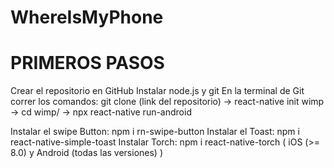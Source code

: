 # WhereIsMyPhone

# PRIMEROS PASOS
Crear el repositorio en GitHub
Instalar node.js y git
En la terminal de Git correr los comandos: git clone (link del repositorio) ->  react-native init wimp -> cd wimp/ -> npx react-native run-android

Instalar el swipe Button: npm i rn-swipe-button
Instalar el Toast: npm i react-native-simple-toast
Instalar Torch: npm i react-native-torch ( iOS (>= 8.0) y Android (todas las versiones) )
